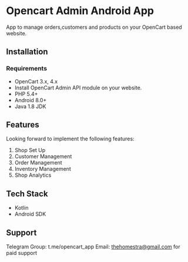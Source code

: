 # Opencart Admin Android App
App to manage orders,customers and products on your OpenCart based website.
## Installation
### Requirements
- OpenCart 3.x, 4.x
- Install OpenCart Admin API module on your website.  
- PHP 5.4+  
- Android 8.0+
- Java 1.8 JDK
## Features   
Looking forward to implement the following features: 
1. Shop Set Up
2. Customer Management
3. Order Management
4. Inventory Management
5. Shop Analytics  

## Tech Stack
- Kotlin
- Android SDK
## Support  
Telegram Group: t.me/opencart_app
Email: thehomestra@gmail.com for paid support
